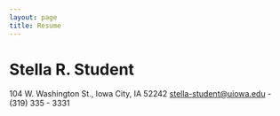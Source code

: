 ```yaml
---
layout: page
title: Resume
---
```


# Stella R. Student
 104 W. Washington St., Iowa City, IA 52242
 stella-student@uiowa.edu - (319) 335 - 3331
